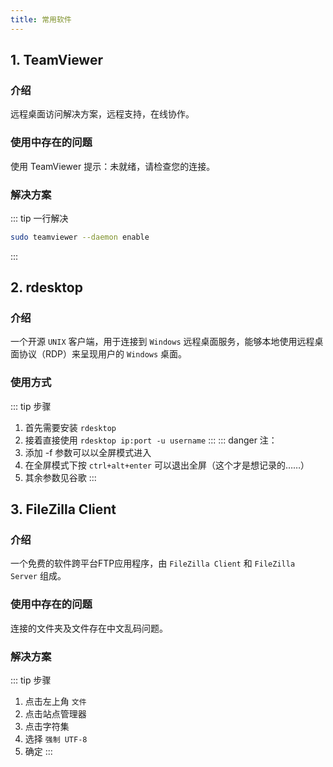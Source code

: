 ```yaml
---
title: 常用软件
---
```


## 1. TeamViewer

### 介绍

远程桌面访问解决方案，远程支持，在线协作。

### 使用中存在的问题

使用 TeamViewer 提示：未就绪，请检查您的连接。

### 解决方案

::: tip 一行解决
```sh
sudo teamviewer --daemon enable
```
:::

## 2. rdesktop

### 介绍

一个开源 `UNIX` 客户端，用于连接到 `Windows` 远程桌面服务，能够本地使用远程桌面协议（RDP）来呈现用户的 `Windows` 桌面。

### 使用方式

::: tip 步骤
1. 首先需要安装 `rdesktop`
2. 接着直接使用 `rdesktop ip:port -u username`
:::
::: danger 注：
1. 添加 -f 参数可以以全屏模式进入
2. 在全屏模式下按 `ctrl+alt+enter` 可以退出全屏（这个才是想记录的……）
3. 其余参数见谷歌
:::

## 3. FileZilla Client

### 介绍

一个免费的软件跨平台FTP应用程序，由 `FileZilla Client` 和 `FileZilla Server` 组成。

### 使用中存在的问题

连接的文件夹及文件存在中文乱码问题。

### 解决方案

::: tip 步骤
1. 点击左上角 `文件`
2. 点击站点管理器
3. 点击字符集
4. 选择 `强制 UTF-8`
5. 确定
:::